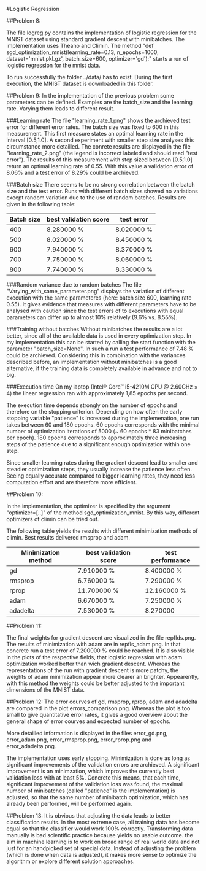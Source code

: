#Logistic Regression

##Problem 8:

The file logreg.py contains the implementation of logistic regression for the MNIST dataset using standard gradient descent with minibatches. The implementation uses Theano and Climin.
The method "def sgd_optimization_mnist(learning_rate=0.13, n_epochs=1000, dataset='mnist.pkl.gz', batch_size=600, optimizer='gd'):" starts a run of logistic regression for the mnist data.

To run successfully the folder ../data/ has to exist. During the first execution, the MNIST dataset is downloaded in this folder.


##Problem 9:
In the implementation of the previous problem some parameters can be defined. Examples are the batch_size and the learning rate. Varying them leads to different result.

###Learning rate
The file "learning_rate_1.png" shows the archieved test error for different error rates. The batch size was fixed to 600 in this measurement. This first measure states an optimal learning rate in the interval [0.5,1.0]. A second experiment with smaller step size analyses this circumstance more detailled. The conrete results are displayed in the file "learning_rate_2.png" (the legend is incorrect labeled and should read "test error"). The results of this measurement with step sized between [0.5,1.0] return an optimal learning rate of 0.55. With this value a validation error of 8.06% and a test error of 8.29% could be archieved. 

###Batch size
There seems to be no strong correlation between the batch size and the test error. Runs with different batch sizes showed no variations except random variation due to the use of random batches. Results are given in the following table:

| Batch size | best validation score | test error|
|------------|-----------------------|-----------|
| 400        | 8.280000 %            | 8.020000 %|
| 500        | 8.020000 %            | 8.450000 %|
| 600        | 7.940000 %            | 8.370000 %|
| 700        | 7.750000 %            | 8.060000 %|
| 800        | 7.740000 %            | 8.330000 %|

###Random variance due to random batches
The file "Varying_with_same_parameter.png" displays the variation of different execution with the same parameteres (here: batch size 600, learning rate 0.55). It gives evidence that measures with different parameters have to be analysed with caution since the test errors of to executions with equal parameters can differ up to almost 10% relatively (9.6% vs. 8.55%).

###Training without batches
Without minibatches the results are a lot better, since all of the available data is used in every optimization step. In my implementation this can be started by calling the start function with the parameter "batch_size=None". In such a run a test performance of 7.48 % could be archieved. Considering this in combination with the variances described before, an implementation without minibatches is a good alternative, if the training data is completely available in advance and not to big.

###Execution time
On my laptop (Intel® Core™ i5-4210M CPU @ 2.60GHz × 4) the linear regression ran with approximately 1,85 epochs per second.

The execution time depends strongly on the number of epochs and therefore on the stopping criterion. Depending on how often the early stopping variable "patience" is increased during the implemenation, one run takes between 60 and 180 epochs. 60 epochs corresponds with the minimal number of optimization iterations of 5000 (~ 60 epochs * 83 minibatches per epoch). 180 epochs corresponds to approximately three increasing steps of the patience due to a significant enough optimization within one step.

Since smaller learning rates during the gradient descent lead to smaller and steadier optimization steps, they usually increase the patience less often. Beeing equally accurate compared to bigger learning rates, they need less computation effort and are therefore more efficient.

##Problem 10:

In the implementation, the optimizer is specified by the argument "optimizer=[..]" of the method sgd_optimization_mnist. By this way, different optimizers of climin can be tried out.

The following table yields the results with different minimization methods of climin. Best results delivered rmsprop and adam.

| Minimization method | best validation score | test performance |
|---------------------|-----------------------|------------------|
| gd                  | 7.910000 %            | 8.400000 %       |
| rmsprop             | 6.760000 %            | 7.290000 %       |
| rprop               | 11.700000 %           | 12.160000 %      |
| adam                | 6.670000 %            | 7.250000 %       |
| adadelta            | 7.530000 %            | 8.270000         |


##Problem 11:

The final weights for gradient descent are visualized in the file repflds.png. The results of minimization with adam are in repfls_adam.png. In that concrete run a test error of 7.200000 % could be reached. It is also visible in the plots of the respective fields, that logistic regression with adam optimization worked better than wich gradient descent. Whereas the representations of the run with gradient descent is more patchy, the weights of adam minimization appear more clearer an brighter. Appearently, with this method the weights could be better adjusted to the important dimensions of the MNIST data. 

##Problem 12:
The error courves of gd, rmsprop, rprop, adam and adadelta are compared in the plot errors_comparison.png. Whereas the plot is too small to give quantitative error rates, it gives a good overview about the general shape of error courves and expected number of epochs.

More detailled information is displayed in the files error_gd.png, error_adam.png, error_rmsprop.png, error_rprop.png and error_adadelta.png.

The implementation uses early stopping. Minimization is done as long as significant improvements of the validation errors are archieved. A significant improvement is an minimzation, which improves the currently best validation loss with at least 5%. Concrete this means, that each time, significant improvement of the validation loss was found, the maximal number of minibatches (called "patience" is the implementation) is adjusted, so that the same number of minibatch optimization, which has already been performed, will be performed again.

##Problem 13:
It is obvious that adjusting the data leads to better classification results. In the most extreme case, all training data has become equal so that the classifier would work 100% correctly. Transforming data manually is bad scientific practice because yields no usable outcome. the aim in machine learning is to work on broad range of real world data  and not just for an handpicked set of special data. Instead of adjusting the problem (which is done when data is adjusted), it makes more sense to optimize the algorithm or explore different solution approaches. 


